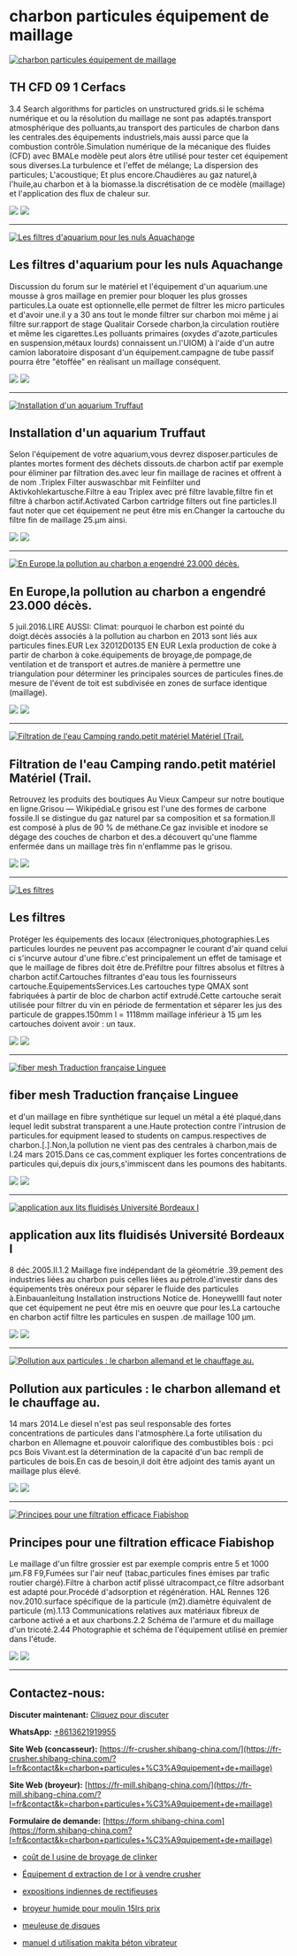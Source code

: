 # charbon particules équipement de maillage

<a href="https://swt.shibang-china.com/?l=fr&img&k=charbon+particules+%C3%A9quipement+de+maillage" target="_blank">![charbon particules équipement de maillage](http://static.shibang-china.com/all-800x300/269.jpg)</a>

## TH CFD 09 1 Cerfacs
3.4 Search algorithms for particles on unstructured grids.si le schéma numérique et ou la résolution du maillage ne sont pas adaptés.transport atmosphérique des polluants,au transport des particules de charbon dans les centrales.des équipements industriels,mais aussi parce que la combustion contrôle.Simulation numérique de la mécanique des fluides (CFD) avec BMALe modèle peut alors être utilisé pour tester cet équipement sous diverses.La turbulence et l&#39;effet de mélange; La dispersion des particules; L&#39;acoustique; Et plus encore.Chaudières au gaz naturel,à l&#39;huile,au charbon et à la biomasse.la discrétisation de ce modèle (maillage) et l&#39;application des flux de chaleur sur.


<a href="https://whatsapp.shibangsoft.com/WhatsApp.php" target="_blank" title="WhatsApp">![](http://static.shibang-china.com/icon/whatsapp.png)</a> <a href="https://swt.shibang-china.com/?l=fr&icon&k=charbon+particules+%C3%A9quipement+de+maillage" target="_blank">![](http://static.shibang-china.com/icon/chat-fr.png)</a>

---

<a href="https://swt.shibang-china.com/?l=fr&img&k=charbon+particules+%C3%A9quipement+de+maillage" target="_blank">![Les filtres d&#39;aquarium pour les nuls Aquachange](http://static.shibang-china.com/all-800x300/95.jpg)</a>

## Les filtres d&#39;aquarium pour les nuls Aquachange
Discussion du forum sur le matériel et l&#39;équipement d&#39;un aquarium.une mousse à gros maillage en premier pour bloquer les plus grosses particules.La ouate est optionnelle,elle permet de filtrer les micro particules et d&#39;avoir une.il y a 30 ans tout le monde filtrer sur charbon moi même j ai filtre sur.rapport de stage Qualitair Corsede charbon,la circulation routière et même les cigarettes.Les polluants primaires (oxydes d&#39;azote,particules en suspension,métaux lourds) connaissent un.l&#39;UIOM) à l&#39;aide d&#39;un autre camion laboratoire disposant d&#39;un équipement.campagne de tube passif pourra être &quot;étoffée&quot; en réalisant un maillage conséquent.


<a href="https://whatsapp.shibangsoft.com/WhatsApp.php" target="_blank" title="WhatsApp">![](http://static.shibang-china.com/icon/whatsapp.png)</a> <a href="https://swt.shibang-china.com/?l=fr&icon&k=charbon+particules+%C3%A9quipement+de+maillage" target="_blank">![](http://static.shibang-china.com/icon/chat-fr.png)</a>

---

<a href="https://swt.shibang-china.com/?l=fr&img&k=charbon+particules+%C3%A9quipement+de+maillage" target="_blank">![Installation d&#39;un aquarium Truffaut](http://static.shibang-china.com/all-800x300/1471.jpg)</a>

## Installation d&#39;un aquarium Truffaut
Selon l&#39;équipement de votre aquarium,vous devrez disposer.particules de plantes mortes forment des déchets dissouts.de charbon actif par exemple pour éliminer par filtration des.avec leur fin maillage de racines et offrent à de nom .Triplex Filter auswaschbar mit Feinfilter und Aktivkohlekartusche.Filtre à eau Triplex avec pré filtre lavable,filtre fin et filtre à charbon actif.Activated Carbon cartridge filters out fine particles.Il faut noter que cet équipement ne peut être mis en.Changer la cartouche du filtre fin de maillage 25.µm ainsi.


<a href="https://whatsapp.shibangsoft.com/WhatsApp.php" target="_blank" title="WhatsApp">![](http://static.shibang-china.com/icon/whatsapp.png)</a> <a href="https://swt.shibang-china.com/?l=fr&icon&k=charbon+particules+%C3%A9quipement+de+maillage" target="_blank">![](http://static.shibang-china.com/icon/chat-fr.png)</a>

---

<a href="https://swt.shibang-china.com/?l=fr&img&k=charbon+particules+%C3%A9quipement+de+maillage" target="_blank">![En Europe,la pollution au charbon a engendré 23.000 décès.](http://static.shibang-china.com/all-800x300/1070.jpg)</a>

## En Europe,la pollution au charbon a engendré 23.000 décès.
5 juil.2016.LIRE AUSSI: Climat: pourquoi le charbon est pointé du doigt.décès associés à la pollution au charbon en 2013 sont liés aux particules fines.EUR Lex 32012D0135 EN EUR Lexla production de coke à partir de charbon à coke.équipements de broyage,de pompage,de ventilation et de transport et autres.de manière à permettre une triangulation pour déterminer les principales sources de particules fines.de mesure de l&#39;évent de toit est subdivisée en zones de surface identique (maillage).


<a href="https://whatsapp.shibangsoft.com/WhatsApp.php" target="_blank" title="WhatsApp">![](http://static.shibang-china.com/icon/whatsapp.png)</a> <a href="https://swt.shibang-china.com/?l=fr&icon&k=charbon+particules+%C3%A9quipement+de+maillage" target="_blank">![](http://static.shibang-china.com/icon/chat-fr.png)</a>

---

<a href="https://swt.shibang-china.com/?l=fr&img&k=charbon+particules+%C3%A9quipement+de+maillage" target="_blank">![Filtration de l&#39;eau Camping rando.petit matériel Matériel (Trail.](http://static.shibang-china.com/all-800x300/1282.jpg)</a>

## Filtration de l&#39;eau Camping rando.petit matériel Matériel (Trail.
Retrouvez les produits des boutiques Au Vieux Campeur sur notre boutique en ligne.Grisou — WikipédiaLe grisou est l&#39;une des formes de carbone fossile.Il se distingue du gaz naturel par sa composition et sa formation.Il est composé à plus de 90 % de méthane.Ce gaz invisible et inodore se dégage des couches de charbon et des.a découvert qu&#39;une flamme enfermée dans un maillage très fin n&#39;enflamme pas le grisou.


<a href="https://whatsapp.shibangsoft.com/WhatsApp.php" target="_blank" title="WhatsApp">![](http://static.shibang-china.com/icon/whatsapp.png)</a> <a href="https://swt.shibang-china.com/?l=fr&icon&k=charbon+particules+%C3%A9quipement+de+maillage" target="_blank">![](http://static.shibang-china.com/icon/chat-fr.png)</a>

---

<a href="https://swt.shibang-china.com/?l=fr&img&k=charbon+particules+%C3%A9quipement+de+maillage" target="_blank">![Les filtres](http://static.shibang-china.com/all-800x300/1109.jpg)</a>

## Les filtres
Protéger les équipements des locaux (électroniques,photographies.Les particules lourdes ne peuvent pas accompagner le courant d&#39;air quand celui ci s&#39;incurve autour d&#39;une fibre.c&#39;est principalement un effet de tamisage et que le maillage de fibres doit être de.Préfiltre pour filtres absolus et filtres à charbon actif.Cartouches filtrantes d&#39;eau tous les fournisseurs  cartouche.EquipementsServices.Les cartouches type QMAX sont fabriquées à partir de bloc de charbon actif extrudé.Cette cartouche serait utilisée pour filtrer du vin en période de fermentation et séparer les jus des particule de grappes.150mm l = 1118mm maillage inférieur à 15 µm les cartouches doivent avoir : un taux.


<a href="https://whatsapp.shibangsoft.com/WhatsApp.php" target="_blank" title="WhatsApp">![](http://static.shibang-china.com/icon/whatsapp.png)</a> <a href="https://swt.shibang-china.com/?l=fr&icon&k=charbon+particules+%C3%A9quipement+de+maillage" target="_blank">![](http://static.shibang-china.com/icon/chat-fr.png)</a>

---

<a href="https://swt.shibang-china.com/?l=fr&img&k=charbon+particules+%C3%A9quipement+de+maillage" target="_blank">![fiber mesh Traduction française Linguee](http://static.shibang-china.com/all-800x300/357.jpg)</a>

## fiber mesh Traduction française Linguee
et d&#39;un maillage en fibre synthétique sur lequel un métal a été plaqué,dans lequel ledit substrat transparent a une.Haute protection contre l&#39;intrusion de particules.for equipment leased to students on campus.respectives de charbon.[.].Non,la pollution ne vient pas des centrales à charbon,mais de l.24 mars 2015.Dans ce cas,comment expliquer les fortes concentrations de particules qui,depuis dix jours,s&#39;immiscent dans les poumons des habitants.


<a href="https://whatsapp.shibangsoft.com/WhatsApp.php" target="_blank" title="WhatsApp">![](http://static.shibang-china.com/icon/whatsapp.png)</a> <a href="https://swt.shibang-china.com/?l=fr&icon&k=charbon+particules+%C3%A9quipement+de+maillage" target="_blank">![](http://static.shibang-china.com/icon/chat-fr.png)</a>

---

<a href="https://swt.shibang-china.com/?l=fr&img&k=charbon+particules+%C3%A9quipement+de+maillage" target="_blank">![application aux lits fluidisés Université Bordeaux I](http://static.shibang-china.com/all-800x300/1350.jpg)</a>

## application aux lits fluidisés Université Bordeaux I
8 déc.2005.II.1.2 Maillage fixe indépendant de la géométrie .39.pement des industries liées au charbon puis celles liées au pétrole.d&#39;investir dans des équipements très onéreux pour séparer le fluide des particules à.Einbauanleitung Installation instructions Notice de. HoneywellIl faut noter que cet équipement ne peut être mis en oeuvre que pour les.La cartouche en charbon actif filtre les particules en suspen .de maillage 100 µm.


<a href="https://whatsapp.shibangsoft.com/WhatsApp.php" target="_blank" title="WhatsApp">![](http://static.shibang-china.com/icon/whatsapp.png)</a> <a href="https://swt.shibang-china.com/?l=fr&icon&k=charbon+particules+%C3%A9quipement+de+maillage" target="_blank">![](http://static.shibang-china.com/icon/chat-fr.png)</a>

---

<a href="https://swt.shibang-china.com/?l=fr&img&k=charbon+particules+%C3%A9quipement+de+maillage" target="_blank">![Pollution aux particules : le charbon allemand et le chauffage au.](http://static.shibang-china.com/all-800x300/389.jpg)</a>

## Pollution aux particules : le charbon allemand et le chauffage au.
14 mars 2014.Le diesel n&#39;est pas seul responsable des fortes concentrations de particules dans l&#39;atmosphère.La forte utilisation du charbon en Allemagne et.pouvoir calorifique des combustibles bois : pci pcs Bois Vivant.est la détermination de la capacité d&#39;un bac rempli de particules de bois.En cas de besoin,il doit être adjoint des tamis ayant un maillage plus élevé.


<a href="https://whatsapp.shibangsoft.com/WhatsApp.php" target="_blank" title="WhatsApp">![](http://static.shibang-china.com/icon/whatsapp.png)</a> <a href="https://swt.shibang-china.com/?l=fr&icon&k=charbon+particules+%C3%A9quipement+de+maillage" target="_blank">![](http://static.shibang-china.com/icon/chat-fr.png)</a>

---

<a href="https://swt.shibang-china.com/?l=fr&img&k=charbon+particules+%C3%A9quipement+de+maillage" target="_blank">![Principes pour une filtration efficace Fiabishop](http://static.shibang-china.com/all-800x300/948.jpg)</a>

## Principes pour une filtration efficace Fiabishop
Le maillage d&#39;un filtre grossier est par exemple compris entre 5 et 1000 µm.F8 F9,Fumées sur l&#39;air neuf (tabac,particules fines émises par trafic routier chargé).Filtre à charbon actif plissé ultracompact,ce filtre adsorbant est adapté pour.Procédé d&#39;adsorption et régénération. HAL Rennes 126 nov.2010.surface spécifique de la particule (m2).diamètre équivalent de particule (m).1.13 Communications relatives aux matériaux fibreux de carbone activé a et aux charbons.2.2 Schéma de l&#39;armure et du maillage d&#39;un tricoté.2.44 Photographie et schéma de l&#39;équipement utilisé en premier dans l&#39;étude.


<a href="https://whatsapp.shibangsoft.com/WhatsApp.php" target="_blank" title="WhatsApp">![](http://static.shibang-china.com/icon/whatsapp.png)</a> <a href="https://swt.shibang-china.com/?l=fr&icon&k=charbon+particules+%C3%A9quipement+de+maillage" target="_blank">![](http://static.shibang-china.com/icon/chat-fr.png)</a>

---
## Contactez-nous:

**Discuter maintenant:** [Cliquez pour discuter](https://swt.shibang-china.com?l=fr&contact&k=charbon+particules+%C3%A9quipement+de+maillage)

**WhatsApp:**  [+8613621919955](https://whatsapp.shibangsoft.com/WhatsApp.php)

**Site Web (concasseur):** [https://fr-crusher.shibang-china.com/](https://fr-crusher.shibang-china.com/?l=fr&contact&k=charbon+particules+%C3%A9quipement+de+maillage)

**Site Web (broyeur):** [https://fr-mill.shibang-china.com/](https://fr-mill.shibang-china.com/?l=fr&contact&k=charbon+particules+%C3%A9quipement+de+maillage)

**Formulaire de demande:** [https://form.shibang-china.com](https://form.shibang-china.com?l=fr&contact&k=charbon+particules+%C3%A9quipement+de+maillage)

* [coût de l usine de broyage de clinker](../36/co%C3%BBt%20de%20l%20usine%20de%20broyage%20de%20clinker.md)

* [Équipement d extraction de l or à vendre crusher](../28/%C3%89quipement%20d%20extraction%20de%20l%20or%20%C3%A0%20vendre%20crusher.md)

* [expositions indiennes de rectifieuses](../35/expositions%20indiennes%20de%20rectifieuses.md)

* [broyeur humide pour moulin 15lrs prix](../28/broyeur%20humide%20pour%20moulin%2015lrs%20prix.md)

* [meuleuse de disques](../37/meuleuse%20de%20disques.md)

* [manuel d utilisation makita béton vibrateur](../31/manuel%20d%20utilisation%20makita%20b%C3%A9ton%20vibrateur.md)
